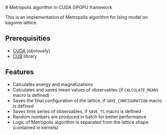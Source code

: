# Metropolis algorithm in CUDA GPGPU framework 

This is an implementation of Metropolis algorithm for Ising model on kagome lattice. 

## Prerequisities 
 
 * [CUDA](https://developer.nvidia.com/cuda-downloads) (obviously)
 * [CUB](https://nvlabs.github.io/cub/) library

## Features
 
 * Calculates energy and magnetizations
 * Calculates and saves mean values of observables (if `CALCULATE_MEANS` macro is defined)
 * Saves the final configuration of the lattice, if `SAVE_CONFIGURATION` macro is defined
 * Saves time series of observables, if `SAVE_TS` macro is defined
 * Random numbers are produced in batch for better performance
 * Logic of Metropolis algorithm is separated from the lattice shape (contained in kernels) 


